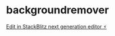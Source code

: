 # backgroundremover

[Edit in StackBlitz next generation editor ⚡️](https://stackblitz.com/~/github.com/keemsmile/backgroundremover)